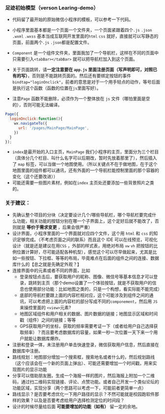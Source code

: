 ### 足迹初始模型（verson Learing-demo）

- 代码留了最开始的原始微信小程序的模板，可以参考一下代码。
- 小程序里面基本都是一个页面一个文件夹，一个页面紧跟着四个`.js` `.json` `.wxml` `.wxss` 基本当成互联网开发里面的`html` `css` 就好，直接就可以写静态的页面，前面两个`.js` `.json`都是配置文件。
- `Component` 是一个组件文件夹，里面我加了一个导航栏，这样在不同的页面中只需要引入`<tabBar></tabBar>` 就可以把导航栏加入到这个页面。
- 关于页面跳转，请**一定注意要在 `app.js` 里面注册页面（写声明即可，对照已有的写）**，否则是不能跳转页面的。然后还有要绑定按钮的事件 `bindtap="loginOnclick"`，前者的意思是对于一个用手轻点的动作，等号后面是执行这个函数（函数的位置在`js`里面写好）。

- 注意`Page` 函数不能删除，必须作为一个整体放在 `js` 文件（哪怕里面是空的），否则可能无法编译。

```js
Page({
  loginOnclick:function(){
    wx.navigateTo({
      url: '/pages/MainPage/MainPage',
    })
  }
});
```

- `index`是最开始的入口主页，`MainPage` 我们小程序的主页，里面分为三个栏目（具体分几个栏目、叫什么名字可以后期改，暂时先放着那里了），然后插入了 `map` 标签，可以当做一个地图使用。（所以关键点不在于做地图，在于这个地图里面的组件都可以通讯，还有外面的一个导航栏能控制里面的那个容器的变化（这个还要改进））
- 可能还需要一些图片素材，例如在`index` 主页处还要添加一些背景照片之类的。



### 关于建议：

- 先确认整个项目的分块（决定要设计几个/哪些导航栏，哪个导航栏要完成什么功能，相关功能的按钮分别在哪一个子界面上，这个定好后就不能改了，否则就是 **等价于需求变更** ，后果会很严重）
- 设计界面，小程序里面的一个界面就对应四个文件，这个用 `html` 和 `css` 的知识足够完成。（不考虑页面之间的联系）而且这个 IDE 可以在线预览，可视化设计（就是还是建议在用`CSS` ，外部的样式表，用绝对布局  `vw` `vh` 把按钮的比例位置计算好，尽可能适配各种机型），感觉这个可以尽早做起来，尤其是比如一些按钮、下拉框、等等的布局，毕竟难点在后面的组件之间的连接、数据库什么的【总之就是先确定外观？】
- 连接界面中的元素或者不同的界面，比如
  - 登录按钮点击后，要获取用户的昵称、图像、微信号等基本信息才可以登录，跳转到主页（那个demo设置了一个体验按钮，就是不获取用户的信息也使用部分功能：比如地图之类的，只是一个构想，看实际能不能完成）
  - 底部的导航栏要跟上面的内容栏相对应，这个可能涉及到组件之间的通讯，可以考虑把上面的内容栏的部分写成不同的`componement`，然后用 `JS` 来操控里面的 `<view>`元素?
  - 地图区域组件和用户相关的数据、图片数据的链接；地图显示区域和时间戳（组件）之间的链接；等等
  - GPS获取用户的坐标，获取的频率需要考证一下（或者给用户自己选择获取频率）？而且要考虑数据库的容量，如果一秒一次位置一天下来一个用户就能让数据库爆炸。
- 注册和登录一体，未注册用户单击快速登录，微信获取用户信息，然后直接在数据库中注册。
- 路线规划：地图部分增加一个搜索框，搜索地名或者什么的，然后规划路线（这个应该会在一个新的页面上弹出）、可能还需要增加一个时间戳，用来实现图片的显示功能
- 分享可以借助朋友圈，生成一个海报一样的图片，然后海报上附加一个二维码，通过扫二维码实现链接、评论、点赞功能。或者自己开发一个类似论坛的功能区域，实现分享（两个思路可以考虑一下，可能前者更简单一点）
- 路线显示？是否要考虑优化一下用户路径的显示？不然可能就是校园跑软件那样的效果？以及是否要考虑给用户选择检测定位的时间段？
- 设计的时候尽量给后面 **可能要增加的功能（如有）** 留一定的余地。







